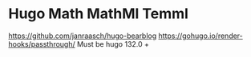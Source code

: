 # Hugo Math MathMl Temml

https://github.com/janraasch/hugo-bearblog
https://gohugo.io/render-hooks/passthrough/
Must be hugo 132.0 +
